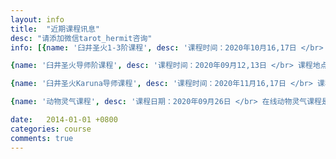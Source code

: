 ```yaml
---
layout: info
title:  "近期课程讯息"
desc: "请添加微信tarot_hermit咨询"
info: [{name: '臼井圣火1-3阶课程', desc: '课程时间：2020年10月16,17日 </br> 课程地点：浙江杭州线下/线上同步 </br>这门课程需要您有开阔的胸怀和爱，会学习如何疗愈和水晶阵成愿', link: '/course-reiki-1-2-3',img: '/img/reiki-1-2-3.jpg'},

{name: '臼井圣火导师阶课程', desc: '课程时间：2020年09月12,13日 </br> 课程地点：浙江杭州线下/线上同步 </br> 灵气导师阶主要会学习如何给他人进行灵气点化/安置/点火/体验等，学习如何教学灵气，学习更多灵气技巧，向内探索自己', link: '/course-reiki-master',img: '/img/reiki-master.jpg'},

{name: '臼井圣火Karuna导师课程', desc: '课程时间：2020年11月16,17日 </br> 课程地点：浙江杭州线下/线上同步 </br> 学习卡鲁娜灵气（Karuna Reiki )12个符号且接受点化&其他理论知识；导师展示如何进行卡鲁娜灵气（Karuna Reiki )点化，学生练习点化流程&其他理论知识', link: '/course-reiki-1-2-3',img: '/img/reiki-karuna.jpg'},

{name: '动物灵气课程', desc: '课程日期：2020年09月26日 </br> 在线动物灵气课程是为任何想要帮助那些与我们共享这个星球的不可思议的动物的人准备的，这门课程需要您有开阔的胸怀和爱', link: '/course-animal',img: '/img/reiki-animal.jpg'}]

date:   2014-01-01 +0800
categories: course
comments: true
---
```


